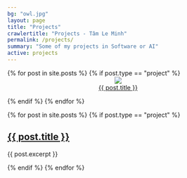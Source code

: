 ```yaml
---
bg: "owl.jpg"
layout: page
title: "Projects"
crawlertitle: "Projects - Tâm Le Minh"
permalink: /projects/
summary: "Some of my projects in Software or AI"
active: projects
---
```


<div>
{% for post in site.posts %}
  {% if post.type == "project" %}

<div style="text-align: center" class="inline-block">
  <a href="{{ post.url | relative_url }}">
    <img class="project-round" src="{{ site.images | relative_url }}/{{ post.bg }}" />
  </a>
  <div>
  <a href="{{ post.url | relative_url }}">{{ post.title }}</a>
  </div>
</div>

  {% endif %}
{% endfor %}
</div>

{% for post in site.posts %}
  {% if post.type == "project" %}

<article class="index-page">
  <h2><a href="{{ post.url | relative_url }}">{{ post.title }}</a></h2>
  {{ post.excerpt }}
</article>
	
  {% endif %}
{% endfor %}
